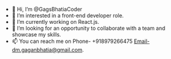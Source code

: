 - 👋 Hi, I’m @GagsBhatiaCoder
- 👀 I’m interested in a front-end developer role.
- 🌱 I’m currently working on React.js.
- 💞️ I’m looking for an opportunity to collaborate with a team and showcase my skills.
- 📫 You can reach me on Phone- +918979266475  Email-dm.gaganbhatia@gmail.com.

<!---
GagsBhatiaCoder/GagsBhatiaCoder is a ✨ special ✨ repository because its `README.md` (this file) appears on your GitHub profile.
You can click the Preview link to take a look at your changes.
--->
